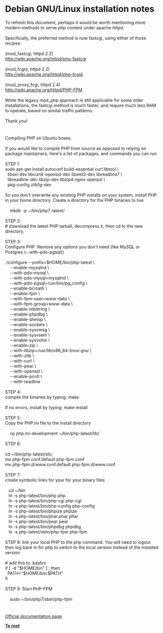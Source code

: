 # Debian GNU/Linux installation notes




<div class="phpcode"><span class="html">
To refresh this document, perhaps it would be worth mentioning more modern methods to serve php content under apache httpd.<br><br>Specifically, the preferred method is now fastcgi, using either of those recipes:<br><br>(mod_fastcgi, httpd 2.2)<br><a href="http://wiki.apache.org/httpd/php-fastcgi" rel="nofollow" target="_blank">http://wiki.apache.org/httpd/php-fastcgi</a><br><br>(mod_fcgid, httpd 2.2)<br><a href="http://wiki.apache.org/httpd/php-fcgid" rel="nofollow" target="_blank">http://wiki.apache.org/httpd/php-fcgid</a><br><br>(mod_proxy_fcgi, httpd 2.4)<br><a href="http://wiki.apache.org/httpd/PHP-FPM" rel="nofollow" target="_blank">http://wiki.apache.org/httpd/PHP-FPM</a><br><br>While the legacy mod_php approach is still applicable for some older installations, the fastcgi method is much faster, and require much less RAM to operate, based on similar traffic patterns.<br><br>Thank you!</span>
</div>
  

#


<div class="phpcode"><span class="html">
Compiling PHP on Ubuntu boxes.<br><br>If you would like to compile PHP from source as opposed to relying on package maintainers, here&apos;s a list of packages, and commands you can run<br><br>STEP 1:<br>sudo apt-get install autoconf build-essential curl libtool \<br>&#xA0; libssl-dev libcurl4-openssl-dev libxml2-dev libreadline7 \<br>&#xA0; libreadline-dev libzip-dev libzip4 nginx openssl \<br>&#xA0; pkg-config zlib1g-dev<br><br>So you don&apos;t overwrite any existing PHP installs on your system, install PHP in your home directory. Create a directory for the PHP binaries to live<br><br>&#xA0; &#xA0; mkdir -p ~/bin/php7-latest/<br><br>STEP 2:<br># download the latest PHP tarball, decompress it, then cd to the new directory.<br><br>STEP 3:<br>Configure PHP. Remove any options you don&apos;t need (like MySQL or Postgres (--with-pdo-pgsql))<br><br>./configure --prefix=$HOME/bin/php-latest \<br>&#xA0; &#xA0; --enable-mysqlnd \<br>&#xA0; &#xA0; --with-pdo-mysql \<br>&#xA0; &#xA0; --with-pdo-mysql=mysqlnd \<br>&#xA0; &#xA0; --with-pdo-pgsql=/usr/bin/pg_config \<br>&#xA0; &#xA0; --enable-bcmath \<br>&#xA0; &#xA0; --enable-fpm \<br>&#xA0; &#xA0; --with-fpm-user=www-data \<br>&#xA0; &#xA0; --with-fpm-group=www-data \<br>&#xA0; &#xA0; --enable-mbstring \<br>&#xA0; &#xA0; --enable-phpdbg \<br>&#xA0; &#xA0; --enable-shmop \<br>&#xA0; &#xA0; --enable-sockets \<br>&#xA0; &#xA0; --enable-sysvmsg \<br>&#xA0; &#xA0; --enable-sysvsem \<br>&#xA0; &#xA0; --enable-sysvshm \<br>&#xA0; &#xA0; --enable-zip \<br>&#xA0; &#xA0; --with-libzip=/usr/lib/x86_64-linux-gnu \<br>&#xA0; &#xA0; --with-zlib \<br>&#xA0; &#xA0; --with-curl \<br>&#xA0; &#xA0; --with-pear \<br>&#xA0; &#xA0; --with-openssl \<br>&#xA0; &#xA0; --enable-pcntl \<br>&#xA0; &#xA0; --with-readline<br><br>STEP 4:<br>compile the binaries by typing: make<br><br>If no errors, install by typing: make install<br><br>STEP 5:<br>Copy the PHP.ini file to the install directory<br><br>&#xA0; &#xA0; cp php.ini-development ~/bin/php-latest/lib/ <br><br>STEP 6:<br><br>cd ~/bin/php-latest/etc; <br>mv php-fpm.conf.default php-fpm.conf<br>mv php-fpm.d/www.conf.default php-fpm.d/www.conf<br><br>STEP 7:<br>create symbolic links for your for your binary files<br><br>&#xA0;&#xA0; cd ~/bin<br>&#xA0;&#xA0; ln -s php-latest/bin/php php<br>&#xA0;&#xA0; ln -s php-latest/bin/php-cgi php-cgi<br>&#xA0;&#xA0; ln -s php-latest/bin/php-config php-config<br>&#xA0;&#xA0; ln -s php-latest/bin/phpize phpize<br>&#xA0;&#xA0; ln -s php-latest/bin/phar.phar phar<br>&#xA0;&#xA0; ln -s php-latest/bin/pear pear<br>&#xA0;&#xA0; ln -s php-latest/bin/phpdbg phpdbg<br>&#xA0;&#xA0; ln -s php-latest/sbin/php-fpm php-fpm<br><br>STEP 8: link your local PHP to the php command. You will need to logout then log back in for php to switch to the local version instead of the installed version<br><br># add this to .bashrc<br>if [ -d &quot;$HOME/bin&quot; ] ; then<br>&#xA0; PATH=&quot;$HOME/bin:$PATH&quot;<br>fi<br><br>STEP 9: Start PHP-FPM<br><br>&#xA0; &#xA0; sudo ~/bin/php7/sbin/php-fpm</span>
</div>
  

#

[Official documentation page](https://www.php.net/manual/en/install.unix.debian.php)

**[To root](/)**